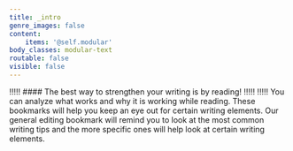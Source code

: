 ```yaml
---
title: _intro
genre_images: false
content:
    items: '@self.modular'
body_classes: modular-text
routable: false
visible: false
---
```


!!!!! #### The best way to strengthen your writing is by reading!
!!!!! 
!!!!! You can analyze what works and why it is working while reading. These bookmarks will help you keep an eye out for certain writing elements. Our general editing bookmark will remind you to look at the most common writing tips and the more specific ones will help look at certain writing elements.
